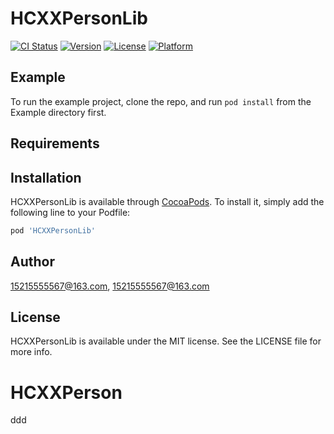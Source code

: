 
# HCXXPersonLib

[![CI Status](https://img.shields.io/travis/15215555567@163.com/HCXXPersonLib.svg?style=flat)](https://travis-ci.org/15215555567@163.com/HCXXPersonLib)
[![Version](https://img.shields.io/cocoapods/v/HCXXPersonLib.svg?style=flat)](https://cocoapods.org/pods/HCXXPersonLib)
[![License](https://img.shields.io/cocoapods/l/HCXXPersonLib.svg?style=flat)](https://cocoapods.org/pods/HCXXPersonLib)
[![Platform](https://img.shields.io/cocoapods/p/HCXXPersonLib.svg?style=flat)](https://cocoapods.org/pods/HCXXPersonLib)

## Example

To run the example project, clone the repo, and run `pod install` from the Example directory first.

## Requirements

## Installation

HCXXPersonLib is available through [CocoaPods](https://cocoapods.org). To install
it, simply add the following line to your Podfile:

```ruby
pod 'HCXXPersonLib'
```

## Author

15215555567@163.com, 15215555567@163.com

## License

HCXXPersonLib is available under the MIT license. See the LICENSE file for more info.

# HCXXPerson
ddd

